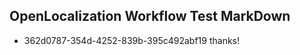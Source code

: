 ## OpenLocalization Workflow Test MarkDown
* 362d0787-354d-4252-839b-395c492abf19 
thanks!<!--HONumber=Mar16_HO3-->
